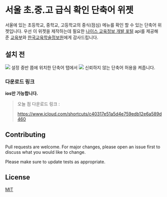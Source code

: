 # **서울 초.중.고 급식 확인 단축어 위젯**

서울에 있는 초등학교, 중학교, 고등학교의 중식(점심) 메뉴를 확인 할 수 있는 단축어 위젯입니다. 우선 이 위젯을 제작하는데 필요한 [나이스 교육정보 개발 포털](https://open.neis.go.kr/portal/mainPage.do) api를 제공해준 [교육부](https://www.moe.go.kr/main.do?s=moe)와 [한국교육학술정보원](https://www.keris.or.kr/main/main.do)에게 감사드립니다. 

## 설치 전

<img src= "https://media.discordapp.net/attachments/1128409819448082445/1129260376521977898/IMG_9179.png?width=306&height=627">
설정 중반 쯤에 위치한 단축어 탭에서 
<img src= "https://media.discordapp.net/attachments/1128409819448082445/1129260560140222515/IMG_9180.png?width=306&height=627">
신뢰하지 않는 단축어 허용을 켜줍니다.

### 다운로드 링크
**ios만 가능합니다.**

> 오늘 점 다운로드 링크 : 
> 
> https://www.icloud.com/shortcuts/c40317e51a5d4e759edb12e6a589d460

## Contributing

Pull requests are welcome. For major changes, please open an issue first
to discuss what you would like to change.

Please make sure to update tests as appropriate.

## License



[MIT](https://choosealicense.com/licenses/mit/)



